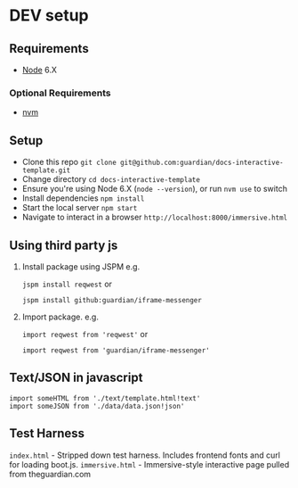 # DEV setup

## Requirements
- [Node](https://nodejs.org/en/download/) 6.X

### Optional Requirements
- [nvm](https://github.com/creationix/nvm)

## Setup
- Clone this repo `git clone git@github.com:guardian/docs-interactive-template.git`
- Change directory `cd docs-interactive-template`
- Ensure you're using Node 6.X (`node --version`), or run `nvm use` to switch
- Install dependencies `npm install`
- Start the local server `npm start`
- Navigate to interact in a browser `http://localhost:8000/immersive.html`

## Using third party js
1. Install package using JSPM e.g.

	`jspm install reqwest` or

	`jspm install github:guardian/iframe-messenger`

2. Import package. e.g.

	`import reqwest from 'reqwest'` or

	`import reqwest from 'guardian/iframe-messenger'`

## Text/JSON in javascript
```
import someHTML from './text/template.html!text'
import someJSON from './data/data.json!json'
```

## Test Harness
`index.html` - Stripped down test harness. Includes frontend fonts and curl for loading boot.js.
`immersive.html` - Immersive-style interactive page pulled from theguardian.com
